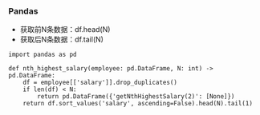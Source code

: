 ### Pandas
* 获取前N条数据：df.head(N)
* 获取后N条数据：df.tail(N)

```Pandas
import pandas as pd

def nth_highest_salary(employee: pd.DataFrame, N: int) -> pd.DataFrame:
    df = employee[['salary']].drop_duplicates()
    if len(df) < N:
        return pd.DataFrame({'getNthHighestSalary(2)': [None]})
    return df.sort_values('salary', ascending=False).head(N).tail(1)
```